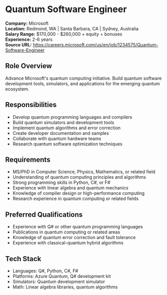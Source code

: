 # Quantum Software Engineer

**Company:** Microsoft  
**Location:** Redmond, WA | Santa Barbara, CA | Sydney, Australia  
**Salary Range:** $170,000 - $260,000 + equity + bonuses  
**Experience:** 2-6 years  
**Source URL:** https://careers.microsoft.com/us/en/job/1234575/Quantum-Software-Engineer

## Role Overview
Advance Microsoft's quantum computing initiative. Build quantum software development tools, simulators, and applications for the emerging quantum ecosystem.

## Responsibilities
- Develop quantum programming languages and compilers
- Build quantum simulators and development tools
- Implement quantum algorithms and error correction
- Create developer documentation and samples
- Collaborate with quantum hardware teams
- Research quantum software optimization techniques

## Requirements
- MS/PhD in Computer Science, Physics, Mathematics, or related field
- Understanding of quantum computing principles and algorithms
- Strong programming skills in Python, C#, or F#
- Experience with linear algebra and quantum mechanics
- Knowledge of compiler design or high-performance computing
- Research experience in quantum computing or related fields

## Preferred Qualifications
- Experience with Q# or other quantum programming languages
- Publications in quantum computing or related areas
- Knowledge of quantum error correction and fault tolerance
- Experience with classical-quantum hybrid algorithms

## Tech Stack
- Languages: Q#, Python, C#, F#
- Platforms: Azure Quantum, Q# development kit
- Simulators: Quantum development simulator
- Math: Linear algebra libraries, quantum algorithms